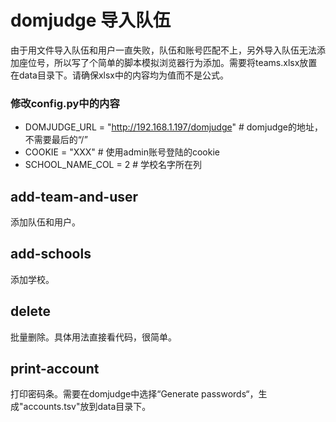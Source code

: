 # domjudge 导入队伍

由于用文件导入队伍和用户一直失败，队伍和账号匹配不上，另外导入队伍无法添加座位号，所以写了个简单的脚本模拟浏览器行为添加。需要将teams.xlsx放置在data目录下。请确保xlsx中的内容均为值而不是公式。



### 修改config.py中的内容

+ DOMJUDGE_URL = "http://192.168.1.197/domjudge"  # domjudge的地址，不需要最后的“/”
+ COOKIE = "XXX"  # 使用admin账号登陆的cookie
+ SCHOOL_NAME_COL = 2  # 学校名字所在列

## add-team-and-user

添加队伍和用户。 

## add-schools

添加学校。

## delete

批量删除。具体用法直接看代码，很简单。

## print-account

打印密码条。需要在domjudge中选择“Generate passwords“，生成"accounts.tsv"放到data目录下。


